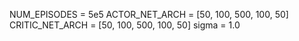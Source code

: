 NUM_EPISODES = 5e5
ACTOR_NET_ARCH = [50, 100, 500, 100, 50]
CRITIC_NET_ARCH = [50, 100, 500, 100, 50]
sigma = 1.0